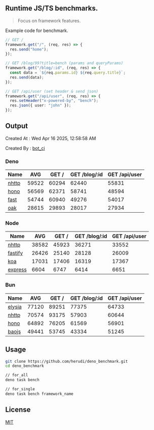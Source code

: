 ## Runtime JS/TS benchmarks.

> Focus on framework features.

Example code for benchmark.
```ts
// GET /
framework.get("/", (req, res) => {
  res.send("home");
});

// GET /blog/99?title=bench (params and queryParams)
framework.get("/blog/:id", (req, res) => {
  const data = `${req.params.id} ${req.query.title}`;
  res.send(data);
});

// GET /api/user (set header & send json)
framework.get("/api/user", (req, res) => {
  res.setHeader("x-powered-by", "bench");
  res.json({ user: "john" });
});
```

## Output
Created At : Wed Apr 16 2025, 12:58:58 AM

Created By : [bot_ci](https://github.com/herudi/deno_benchmarks/commits?author=github-actions%5Bbot%5D)


### Deno
|Name|AVG|GET /|GET /blog/:id|GET /api/user|
|----|----|----|----|----|
|[nhttp](https://github.com/nhttp/nhttp)|59522|60294|62440|55831|
|[hono](https://github.com/honojs/hono)|56569|62371|58741|48594|
|[fast](https://github.com/danteissaias/fast)|54744|60940|49276|54017|
|[oak](https://github.com/oakserver/oak)|28615|29893|28017|27934|
  


### Node
|Name|AVG|GET /|GET /blog/:id|GET /api/user|
|----|----|----|----|----|
|[nhttp](https://github.com/nhttp/nhttp)|38582|45923|36271|33552|
|[fastify](https://github.com/fastify/fastify)|26426|25140|28128|26009|
|[koa](https://github.com/koajs/koa)|17031|17406|16319|17367|
|[express](https://github.com/expressjs/express)|6604|6747|6414|6651|
  


### Bun
|Name|AVG|GET /|GET /blog/:id|GET /api/user|
|----|----|----|----|----|
|[elysia](https://github.com/elysiajs/elysia)|77120|89251|77375|64733|
|[nhttp](https://github.com/nhttp/nhttp)|70574|93175|57903|60644|
|[hono](https://github.com/honojs/hono)|64892|76205|61569|56901|
|[baojs](https://github.com/mattreid1/baojs)|49441|53745|43334|51245|
  



## Usage

```bash
git clone https://github.com/herudi/deno_benchmark.git
cd deno_benchmark

// for_all
deno task bench

// for_single
deno task bench framework_name
```

## License

[MIT](LICENSE)

